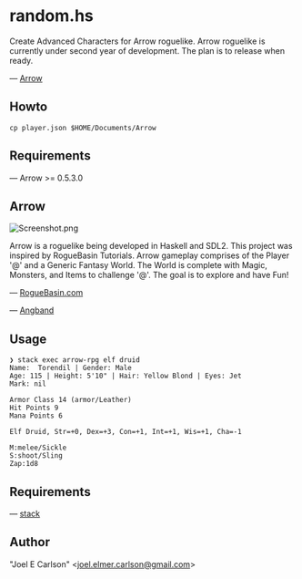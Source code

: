# random.hs

Create Advanced Characters for Arrow roguelike. Arrow roguelike is
currently under second year of development. The plan is to release when ready.

&mdash; [Arrow](https://github.com/joelelmercarlson/arrow)

## Howto
```cp player.json $HOME/Documents/Arrow```

## Requirements
&mdash; Arrow >= 0.5.3.0

## Arrow
![Screenshot.png](./images/Screenshot.png)

Arrow is a roguelike being developed in Haskell and SDL2. This
project was inspired by RogueBasin Tutorials. Arrow gameplay comprises
of the Player '@' and a Generic Fantasy World. The World is complete
with Magic, Monsters, and Items to challenge '@'. The goal
is to explore and have Fun!

&mdash; [RogueBasin.com](http://www.roguebasin.com/index.php/How_to_Write_a_Roguelike_in_15_Steps)

&mdash; [Angband](https://github.com/angband/angband)

## Usage
```
❯ stack exec arrow-rpg elf druid
Name:  Torendil | Gender: Male
Age: 115 | Height: 5'10" | Hair: Yellow Blond | Eyes: Jet
Mark: nil 

Armor Class 14 (armor/Leather)
Hit Points 9
Mana Points 6

Elf Druid, Str=+0, Dex=+3, Con=+1, Int=+1, Wis=+1, Cha=-1

M:melee/Sickle
S:shoot/Sling
Zap:1d8
```

## Requirements
&mdash; [stack](https://haskellstack.org/)

## Author
"Joel E Carlson" &lt;joel.elmer.carlson@gmail.com&gt;
